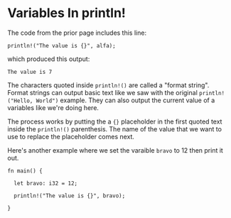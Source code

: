 # Variables In println!

The code from the prior page includes this line:

```rust, noplayground
println!("The value is {}", alfa);
```

which produced this output:

```rust, noplayground
The value is 7
```

The characters quoted inside `println!()` are
called a "format string". Format strings can
output basic text like we saw with the
original `println!("Hello, World")` example. They can
also output the current value of a variables
like we're doing here.

The process works by putting the a `{}`
placeholder in the first quoted text inside the
`println!()` parenthesis. The name of the value
that we want to use to replace the placeholder
comes next.

Here's another example where we set the varaible
`bravo` to 12 then print it out.

```rust,noplayground,EXAMPLE1
fn main() {

  let bravo: i32 = 12;

  println!("The value is {}", bravo);

}
```

```rust,editable,CODE1

```

